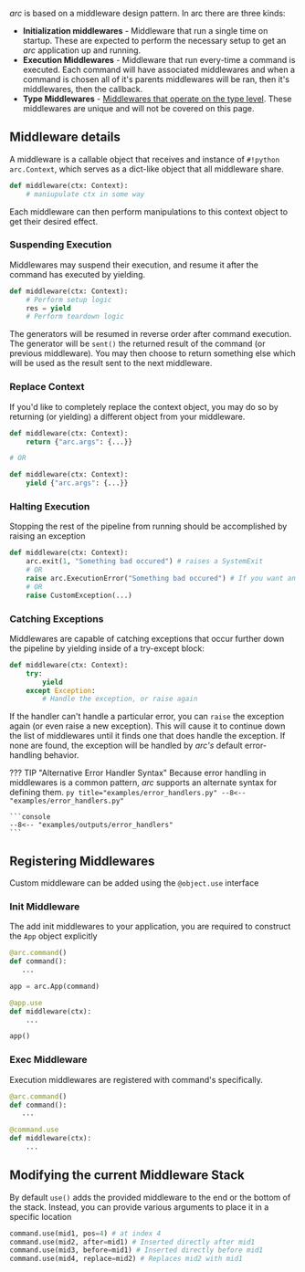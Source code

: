 
*arc* is based on a middleware design pattern. In arc there are three kinds:

- **Initialization middlewares** - Middleware that run a single time on startup. These are expected to perform the necessary setup to get an *arc* application up and running.
- **Execution Middlewares** - Middleware that run every-time a command is executed. Each command will have associated middlewares and when a command is chosen all of it's parents middlewares will be ran, then it's middlewares, then the callback.
- **Type Middlewares** - [Middlewares that operate on the type level](./parameters/parameter-types/type-middleware.md). These middlewares are unique and will not be covered on this page.

## Middleware details
A middleware is a callable object that receives and instance of `#!python arc.Context`, which serves as a dict-like object that all middleware share.
```py
def middleware(ctx: Context):
	# maniupulate ctx in some way
```
Each middleware can then perform manipulations to this context object to get their desired effect.

### Suspending Execution
Middlewares may suspend their execution, and resume it after the command has executed by yielding.
```py
def middleware(ctx: Context):
	# Perform setup logic
	res = yield
	# Perform teardown logic
```

The generators will be resumed in reverse order after command execution. The generator will be `sent()` the returned result of the command (or previous middleware). You may then choose to return something else which will be used as the result sent to the next middleware.

### Replace Context
If you'd like to completely replace the context object, you may do so by returning (or yielding) a different object from your middleware.

```py
def middleware(ctx: Context):
	return {"arc.args": {...}}

# OR

def middleware(ctx: Context):
	yield {"arc.args": {...}}
```

### Halting Execution
Stopping the rest of the pipeline from running should be accomplished by raising an exception
```py
def middleware(ctx: Context):
	arc.exit(1, "Something bad occured") # raises a SystemExit
	# OR
	raise arc.ExecutionError("Something bad occured") # If you want an exception that other middlewares can catch
	# OR
	raise CustomException(...)
```

### Catching Exceptions
Middlewares are capable of catching exceptions that occur further down the pipeline by yielding inside of a try-except block:
```py
def middleware(ctx: Context):
    try:
        yield
    except Exception:
        # Handle the exception, or raise again
```


If the handler can't handle a particular error, you can `raise` the exception again (or even raise a new exception). This will cause it to continue down the list of middlewares until it finds one that does handle the exception. If none are found, the exception will be handled by *arc's* default error-handling behavior.

??? TIP "Alternative Error Handler Syntax"
    Because error handling in middlewares is a common pattern, *arc* supports
    an alternate syntax for defining them.
    ```py title="examples/error_handlers.py"
    --8<-- "examples/error_handlers.py"
    ```

    ```console
    --8<-- "examples/outputs/error_handlers"
    ```

## Registering Middlewares
Custom middleware can be added using the `@object.use` interface
### Init Middleware
The add init middlewares to your application, you are required to construct the `App` object explicitly
```py
@arc.command()
def command():
   ...

app = arc.App(command)

@app.use
def middleware(ctx):
    ...

app()
```
### Exec Middleware
Execution middlewares are registered with command's specifically.
```py
@arc.command()
def command():
   ...

@command.use
def middleware(ctx):
    ...
```

## Modifying the current Middleware Stack
By default `use()` adds the provided middleware to the end or the bottom of the stack. Instead, you can provide various arguments to place it in a specific location

```py
command.use(mid1, pos=4) # at index 4
command.use(mid2, after=mid1) # Inserted directly after mid1
command.use(mid3, before=mid1) # Inserted directly before mid1
command.use(mid4, replace=mid2) # Replaces mid2 with mid1
```
